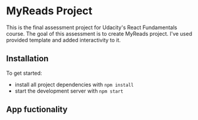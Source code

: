 # MyReads Project

This is the final assessment project for Udacity's React Fundamentals course. The goal of this assessment is to create MyReads project. I've used provided template and added interactivity to it.

## Installation

To get started:

* install all project dependencies with `npm install`
* start the development server with `npm start`

## App fuctionality
